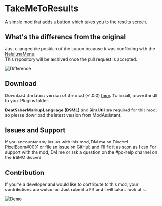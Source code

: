 # TakeMeToResults
A simple mod that adds a button which takes you to the results screen.

## What's the difference from the original
Just changed the position of the button because it was conflicting with the [NalulunaMenu](https://www.youtube.com/watch?v=qZMGXzJWrsk).<br>
This repository will be archived once the pull request is accepted.


![Difference](https://user-images.githubusercontent.com/86054813/132108837-1dfde21a-1347-4c0e-a2fa-a286332c72dd.jpg)

## Download
Download the latest version of the mod (v1.0.0) [here](https://github.com/rithik-b/TakeMeToResults/releases/tag/1.0.0 "here").
To install, move the dll to your Plugins folder.

**BeatSaberMarkupLanguage (BSML)** and **SiraUtil** are required for this mod, so please download the latest version from ModAssistant.

## Issues and Support
If you encounter any issues with this mod, DM me on Discord PixelBoom#0001 or file an Issue on GitHub and I'll fix it as soon as I can For support with the mod, DM me or ask a question on the #pc-help channel on the BSMG discord

## Contribution
If you're a developer and would like to contribute to this mod, your contributions are welcome! Just submit a PR and I will take a look at it.

![Demo](https://github.com/rithik-b/TakeMeToResults/blob/master/Images/TakeMeToResults.gif?raw=true)
